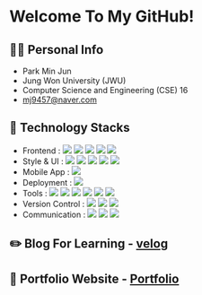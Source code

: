 # Welcome To My GitHub!

## 🙋‍♂️ Personal Info
- Park Min Jun
- Jung Won University (JWU)
- Computer Science and Engineering (CSE) 16
- mj9457@naver.com

## 🔨 Technology Stacks
- Frontend : <span><img src="https://img.shields.io/badge/React-61dafb?style=flat&logo=react&logoColor=white"/></span>
<span><img src="https://img.shields.io/badge/TypeScript-3178C6?style=flat&logo=typescript&logoColor=white"/></span>
<span><img src="https://img.shields.io/badge/Zustand-000000?style=flat&logo=zustand&logoColor=white"/></span>
<span><img src="https://img.shields.io/badge/Recoil-007af4?style=flat&logo=recoil&logoColor=white"/></span>
<span><img src="https://img.shields.io/badge/React Hook Form-EC5990?style=flat&logo=react-hook-form&logoColor=white"/></span>
- Style & UI : <span><img src="https://img.shields.io/badge/CSS3-1572B6?style=flat&logo=css3&logoColor=white"/></span>
<span><img src="https://img.shields.io/badge/Styled--Components-db7093?style=flat&logo=styled-components&logoColor=white"/></span>
<span><img src="https://img.shields.io/badge/Emotion-DB7093?style=flat&logo=emotion&logoColor=white"/></span>
<span><img src="https://img.shields.io/badge/Bootstrap-7952B3?style=flat&logo=bootstrap&logoColor=white"/></span>
<span><img src="https://img.shields.io/badge/Material--UI-0081CB?style=flat&logo=mui&logoColor=white"/></span>
- Mobile App : <span><img src="https://img.shields.io/badge/Android_Studio-3DDC84?style=flat&logo=android-studio&logoColor=white"/></span>
- Deployment : <span><img src="https://img.shields.io/badge/Netlify-00c7b7?style=flat&logo=netlify&logoColor=white"/></span>
- Tools : <span><img src="https://img.shields.io/badge/Vite-646CFF?style=flat&logo=vite&logoColor=white"/></span>
<span><img src="https://img.shields.io/badge/Webpack-8DD6F9?style=flat&logo=webpack&logoColor=black"/></span>
<span><img src="https://img.shields.io/badge/Babel-F9DC3E?style=flat&logo=babel&logoColor=black"/></span>
<span><img src="https://img.shields.io/badge/ESLint-4B32C3?style=flat&logo=eslint&logoColor=white"/></span>
<span><img src="https://img.shields.io/badge/Prettier-F7B93E?style=flat&logo=prettier&logoColor=white"/></span>
<span><img src="https://img.shields.io/badge/FileZilla-BF0000?style=flat&logo=filezilla&logoColor=white"/></span>
- Version Control : <span><img src="https://img.shields.io/badge/Git-f05032?style=flat&logo=git&logoColor=white"/></span>
<span><img src="https://img.shields.io/badge/GitHub-181717?style=flat&logo=github&logoColor=white"/></span>
<span><img src="https://img.shields.io/badge/GitLab-330F63?style=flat&logo=gitlab&logoColor=white"/></span><br/>
- Communication : <span><img src="https://img.shields.io/badge/Figma-f24e1e?style=flat&logo=figma&logoColor=white"/></span>
<span><img src="https://img.shields.io/badge/Notion-000000?style=flat&logo=notion&logoColor=white"/></span>
<span><img src="https://img.shields.io/badge/Discord-7289DA?style=flat&logo=discord&logoColor=white"/></span>

## ✏️ Blog For Learning - <a href="https://https://velog.io/@mj9457" target="_blank">velog</a>
## 📝 Portfolio Website - <a href="https://www.canva.com/design/DAGezbVC1Gk/Yzf7CxPvC5egF5xNdGoAdg/view?utm_content=DAGezbVC1Gk&utm_campaign=designshare&utm_medium=link2&utm_source=uniquelinks&utlId=h6d56334a8d" target="_blank">Portfolio</a>

